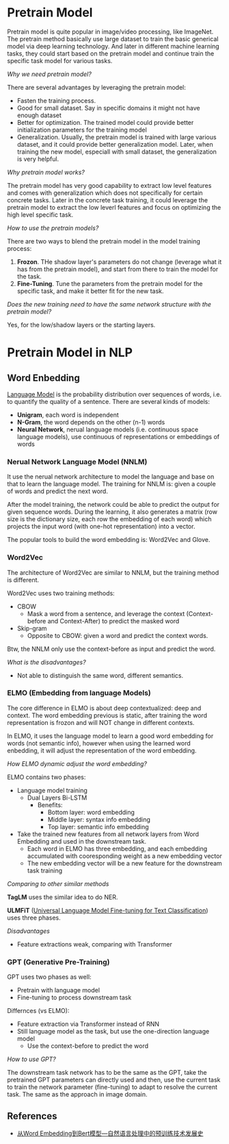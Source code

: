 # Pretrain Model

Pretrain model is quite popular in image/video processing, like ImageNet. The pretrain method basically use large dataset to train the basic generical model via deep learning technology. And later in different machine learning tasks, they could start based on the pretrain model and continue train the specific task model for various tasks.

*Why we need pretrain model?*

There are several advantages by leveraging the pretrain model:
- Fasten the training process.
- Good for small dataset. Say in specific domains it might not have enough dataset
- Better for optimization. The trained model could provide better initialization parameters for the training model
- Generalization. Usually, the pretrain model is trained with large various dataset, and it could provide better generalization model. Later, when training the new model, especiall with small dataset, the generalization is very helpful.

*Why pretrain model works?*

The pretrain model has very good capability to extract low level features and comes with generalization which does not specifically for certain concrete tasks. Later in the concrete task training, it could leverage the pretrain model to extract the low leverl features and focus on optimizing the high level specific task.

*How to use the pretrain models?*

There are two ways to blend the pretrain model in the model training process:
1. **Frozon**. THe shadow layer's parameters do not change (leverage what it has from the pretrain model), and start from there to train the model for the task. 
2. **Fine-Tuning**. Tune the parameters from the pretrain model for the specific task, and make it better fit for the new task.

*Does the new training need to have the same network structure with the pretrain model?*

Yes, for the low/shadow layers or the starting layers.

# Pretrain Model in NLP

## Word Enbedding

[Language Model](https://en.wikipedia.org/wiki/Language_model) is the probability distribution over sequences of words, i.e. to quantify the quality of a sentence. There are several kinds of models:
- **Unigram**, each word is independent
- **N-Gram**, the word depends on the other (n-1) words
- **Neural Network**, nerual language models (i.e. continuous space language models), use continuous of representations or embeddings of words

### Nerual Network Language Model (NNLM)

It use the nerual network architecture to model the language and base on that to learn the language model. The training for NNLM is: given a couple of words and predict the next word.

After the model training, the network could be able to predict the output for given sequence words. During the learning, it also generates a matrix (row size is the dictionary size, each row the embedding of each word) which projects the input word (with one-hot representation) into a vector.

The popular tools to build the word embedding is: Word2Vec and Glove.

### Word2Vec

The architecture of Word2Vec are similar to NNLM, but the training method is different.

Word2Vec uses two training methods:
- CBOW
  - Mask a word from a sentence, and leverage the context (Context-before and Context-After) to predict the masked word
- Skip-gram
  - Opposite to CBOW: given a word and predict the context words.

Btw, the NNLM only use the context-before as input and predict the word.

*What is the disadvantages?*

- Not able to distinguish the same word, different semantics.

### ELMO (Embedding from language Models)

The core difference in ELMO is about deep contextualized: deep and context. The word embedding previous is static, after training the word representation is frozon and will NOT change in different contexts.

In ELMO, it uses the language model to learn a good word embedding for words (not semantic info), however when using the learned word enbedding, it will adjust the representation of the word embedding.

*How ELMO dynamic adjust the word embedding?*

ELMO contains two phases:
- Language model training
  - Dual Layers Bi-LSTM
    - Benefits:
      - Bottom layer: word embedding
      - Middle layer: syntax info embedding
      - Top layer: semantic info embedding
- Take the trained new features from all network layers from Word Embedding and used in the downstream task.
  - Each word in ELMO has three embedding, and each embedding accumulated with cooresponding weight as a new embedding vector
  - The new embedding vector will be a new feature for the downstream task training

*Comparing to other similar methods*

**TagLM** uses the similar idea to do NER.

**ULMFiT** ([Universal Language Model Fine-tuning for Text Classification](https://arxiv.org/abs/1801.06146)) uses three phases.

*Disadvantages*

- Feature extractions weak, comparing with Transformer

### GPT (Generative Pre-Training)

GPT uses two phases as well:
- Pretrain with language model
- Fine-tuning to process downstream task
 
Differnces (vs ELMO):
- Feature extraction via Transformer instead of RNN
- Still language model as the task, but use the one-direction language model
  - Use the context-before to predict the word
  
*How to use GPT?*

The downstream task network has to be the same as the GPT, take the pretrained GPT parameters can directly used and then, use the current task to train the network parameter (fine-tuning) to adapt to resolve the current task. The same as the approach in image domain.


## References
- [从Word Embedding到Bert模型—自然语言处理中的预训练技术发展史](https://zhuanlan.zhihu.com/p/49271699)